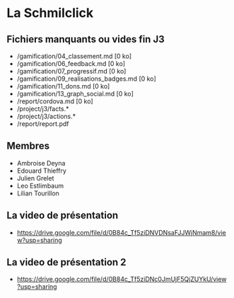 # La Schmilclick

## Fichiers manquants ou vides fin J3

   - /gamification/04_classement.md [0 ko]
   - /gamification/06_feedback.md [0 ko]
   - /gamification/07_progressif.md [0 ko]
   - /gamification/09_realisations_badges.md [0 ko]
   - /gamification/11_dons.md [0 ko]
   - /gamification/13_graph_social.md [0 ko]
   - /report/cordova.md [0 ko]
   - /project/j3/facts.*
   - /project/j3/actions.*
   - /report/report.pdf


## Membres

* Ambroise Deyna
* Edouard Thieffry
* Julien Grelet
* Leo Estlimbaum
* Lilian Tourillon

## La video de présentation

* https://drive.google.com/file/d/0B84c_Tf5ziDNVDNsaFJJWjNmam8/view?usp=sharing

## La video de présentation 2

* https://drive.google.com/file/d/0B84c_Tf5ziDNc0JmUjF5QjZUYkU/view?usp=sharing

